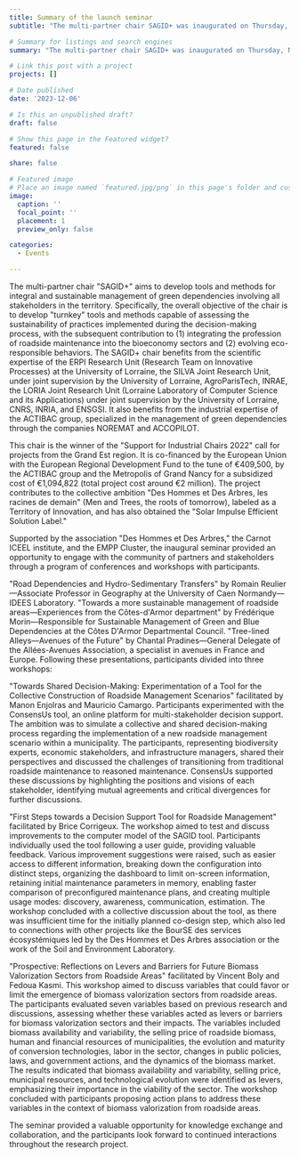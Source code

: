 ```yaml
---
title: Summary of the launch seminar
subtitle: "The multi-partner chair SAGID+ was inaugurated on Thursday, November 9th, at the headquarters of the ACTIBAC group (NOREMAT, ACCOPILOT, MANEKO) in Ludres, in the presence of Hélène Boulanger, President of the University of Lorraine, Christophe Choserot, Vice President delegated to Higher Education Research Innovation of the Metropolis of Grand Nancy, and Christophe Bachmann, President of the ACTIBAC group."

# Summary for listings and search engines
summary: "The multi-partner chair SAGID+ was inaugurated on Thursday, November 9th, at the headquarters of the ACTIBAC group (NOREMAT, ACCOPILOT, MANEKO) in Ludres, in the presence of Hélène Boulanger, President of the University of Lorraine, Christophe Choserot, Vice President delegated to Higher Education Research Innovation of the Metropolis of Grand Nancy, and Christophe Bachmann, President of the ACTIBAC group."

# Link this post with a project
projects: []

# Date published
date: '2023-12-06'

# Is this an unpublished draft?
draft: false

# Show this page in the Featured widget?
featured: false

share: false

# Featured image
# Place an image named `featured.jpg/png` in this page's folder and customize its options here.
image:
  caption: ''
  focal_point: ''
  placement: 1
  preview_only: false

categories:
  - Events

---
```


The multi-partner chair "SAGID+" aims to develop tools and methods for integral and sustainable management of green dependencies involving all stakeholders in the territory. Specifically, the overall objective of the chair is to develop "turnkey" tools and methods capable of assessing the sustainability of practices implemented during the decision-making process, with the subsequent contribution to (1) integrating the profession of roadside maintenance into the bioeconomy sectors and (2) evolving eco-responsible behaviors. The SAGID+ chair benefits from the scientific expertise of the ERPI Research Unit (Research Team on Innovative Processes) at the University of Lorraine, the SILVA Joint Research Unit, under joint supervision by the University of Lorraine, AgroParisTech, INRAE, the LORIA Joint Research Unit (Lorraine Laboratory of Computer Science and its Applications) under joint supervision by the University of Lorraine, CNRS, INRIA, and ENSGSI. It also benefits from the industrial expertise of the ACTIBAC group, specialized in the management of green dependencies through the companies NOREMAT and ACCOPILOT.

This chair is the winner of the "Support for Industrial Chairs 2022" call for projects from the Grand Est region. It is co-financed by the European Union with the European Regional Development Fund to the tune of €409,500, by the ACTIBAC group and the Metropolis of Grand Nancy for a subsidized cost of €1,094,822 (total project cost around €2 million). The project contributes to the collective ambition "Des Hommes et Des Arbres, les racines de demain" (Men and Trees, the roots of tomorrow), labeled as a Territory of Innovation, and has also obtained the "Solar Impulse Efficient Solution Label."

Supported by the association "Des Hommes et Des Arbres," the Carnot ICEEL institute, and the EMPP Cluster, the inaugural seminar provided an opportunity to engage with the community of partners and stakeholders through a program of conferences and workshops with participants.

"Road Dependencies and Hydro-Sedimentary Transfers" by Romain Reulier—Associate Professor in Geography at the University of Caen Normandy—IDEES Laboratory.
"Towards a more sustainable management of roadside areas—Experiences from the Côtes-d'Armor department" by Frédérique Morin—Responsible for Sustainable Management of Green and Blue Dependencies at the Côtes D'Armor Departmental Council.
"Tree-lined Alleys—Avenues of the Future" by Chantal Pradines—General Delegate of the Allées-Avenues Association, a specialist in avenues in France and Europe.
Following these presentations, participants divided into three workshops:

"Towards Shared Decision-Making: Experimentation of a Tool for the Collective Construction of Roadside Management Scenarios" facilitated by Manon Enjolras and Mauricio Camargo. Participants experimented with the ConsensUs tool, an online platform for multi-stakeholder decision support. The ambition was to simulate a collective and shared decision-making process regarding the implementation of a new roadside management scenario within a municipality. The participants, representing biodiversity experts, economic stakeholders, and infrastructure managers, shared their perspectives and discussed the challenges of transitioning from traditional roadside maintenance to reasoned maintenance. ConsensUs supported these discussions by highlighting the positions and visions of each stakeholder, identifying mutual agreements and critical divergences for further discussions.

"First Steps towards a Decision Support Tool for Roadside Management" facilitated by Brice Corrigeux. The workshop aimed to test and discuss improvements to the computer model of the SAGID tool. Participants individually used the tool following a user guide, providing valuable feedback. Various improvement suggestions were raised, such as easier access to different information, breaking down the configuration into distinct steps, organizing the dashboard to limit on-screen information, retaining initial maintenance parameters in memory, enabling faster comparison of preconfigured maintenance plans, and creating multiple usage modes: discovery, awareness, communication, estimation. The workshop concluded with a collective discussion about the tool, as there was insufficient time for the initially planned co-design step, which also led to connections with other projects like the BourSE des services écosystémiques led by the Des Hommes et Des Arbres association or the work of the Soil and Environment Laboratory.

"Prospective: Reflections on Levers and Barriers for Future Biomass Valorization Sectors from Roadside Areas" facilitated by Vincent Boly and Fedoua Kasmi. This workshop aimed to discuss variables that could favor or limit the emergence of biomass valorization sectors from roadside areas. The participants evaluated seven variables based on previous research and discussions, assessing whether these variables acted as levers or barriers for biomass valorization sectors and their impacts. The variables included biomass availability and variability, the selling price of roadside biomass, human and financial resources of municipalities, the evolution and maturity of conversion technologies, labor in the sector, changes in public policies, laws, and government actions, and the dynamics of the biomass market. The results indicated that biomass availability and variability, selling price, municipal resources, and technological evolution were identified as levers, emphasizing their importance in the viability of the sector. The workshop concluded with participants proposing action plans to address these variables in the context of biomass valorization from roadside areas.

The seminar provided a valuable opportunity for knowledge exchange and collaboration, and the participants look forward to continued interactions throughout the research project.
